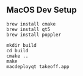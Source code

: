 ## MacOS Dev Setup

```
brew install cmake
brew install qt5
brew install poppler
```

```
mkdir build
cd build
cmake ..
make
macdeployqt takeoff.app
```